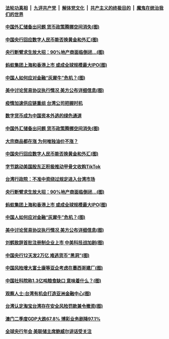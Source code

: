 

####  [法轮功真相](../../../../basic/blob/master/README.md?t=08270431) &nbsp;|&nbsp; [九评共产党](../../../../9ping.md/blob/master/README.md?t=08270431) &nbsp;|&nbsp; [解体党文化](../../../../jtdwh.md/blob/master/README.md?t=08270431)  &nbsp;|&nbsp; [共产主义的终极目的](../../../../gczydzjmd.md/blob/master/README.md?t=08270431) &nbsp;|&nbsp; [魔鬼在统治我们的世界](../../../../mgztzwmdsj.md/blob/master/README.md?t=08270431) 

#### [中国外汇储备出问题 货币政策腾挪空间消失(图)](../pages/p5/944219.md?t=08270431) 

#### [中国央行回应数字人民币能否换黄金和外汇(图)](../pages/p5/944131.md?t=08270431) 

#### [央行断臂求生放大招：90%地产商面临倒闭…(图)](../pages/p5/944159.md?t=08270431) 

#### [蚂蚁集团上海和香港上市 或成全球规模最大IPO(图)](../pages/p5/944127.md?t=08270431) 

#### [中国人如何应对金融“灰犀牛”危机？(图)](../pages/p5/944116.md?t=08270431) 

#### [美中讨论贸易协议执行情况 美方公布详细信息(图)](../pages/p5/944113.md?t=08270431) 

#### [疫情加速供应链重组 台湾公司把握时机](../pages/p5/944223.md?t=08270431) 

#### [数字货币成为中国资本外逃的绿色通道](../pages/p5/944220.md?t=08270431) 

#### [中国外汇储备出问题 货币政策腾挪空间消失(图)](../pages/p5/944219.md?t=08270431) 


#### [大宗商品都在涨 为何唯独油价不涨？](../pages/p5/944170.md?t=08270431) 

#### [中国央行回应数字人民币能否换黄金和外汇(图)](../pages/p5/944131.md?t=08270431) 

#### [字节跳动美国股东正积极推动甲骨文收购TikTok](../pages/p5/944148.md?t=08270431) 

#### [台湾行政院：不准中资绕过规定进入台湾市场](../pages/p5/944147.md?t=08270431) 

#### [央行断臂求生放大招：90%地产商面临倒闭…(图)](../pages/p5/944159.md?t=08270431) 

#### [蚂蚁集团上海和香港上市 或成全球规模最大IPO(图)](../pages/p5/944127.md?t=08270431) 

#### [中国人如何应对金融“灰犀牛”危机？(图)](../pages/p5/944116.md?t=08270431) 

#### [美中讨论贸易协议执行情况 美方公布详细信息(图)](../pages/p5/944113.md?t=08270431) 

#### [刘鹤致辞首批注册制企业上市 中美科技战加剧(图)](../pages/p5/944047.md?t=08270431) 

#### [中国央行12天发2万亿 难逃货币“黑洞”(图)](../pages/p5/944048.md?t=08270431) 

#### [中国风险增大富士康等亚企考虑在墨西哥建厂(图)](../pages/p5/944072.md?t=08270431) 

#### [中国社科院称1.3亿吨粮食缺口 意味着什么？(图)](../pages/p5/944056.md?t=08270431) 

#### [观察人士:台湾有机会打造亚洲金融中心(图)](../pages/p5/944065.md?t=08270431) 

#### [台湾认定淘宝台湾存在安全风险罚款兼令撤资(图)](../pages/p5/944062.md?t=08270431) 

#### [澳门二季度GDP大跌67.8% 博彩业务剧降97.1%](../pages/p5/944059.md?t=08270431) 

#### [全球央行年会 美联储主席鲍威尔讲话受关注](../pages/p5/944057.md?t=08270431) 

